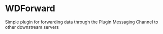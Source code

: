 # WDForward
Simple plugin for forwarding data through the Plugin Messaging Channel to other downstream servers
